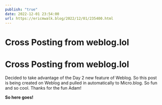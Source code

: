 ```yaml
---
publish: "true"
date: 2022-12-01 23:54:00
url: https://ericmwalk.blog/2022/12/01/235400.html
---
```


# Cross Posting from weblog.lol

<h1>Cross Posting from weblog.lol</h1>
<p>Decided to take advantage of the Day 2 new feature of Weblog. So this post is being created on Weblog and pulled in automatically to Micro.blog. So fun and so cool. Thanks for the fun Adam!</p>
<p><strong>So here goes!</strong></p>
